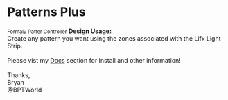 # Patterns Plus
<small>Formaly Patter Controller</small>
<b>Design Usage:</b><br>
Create any pattern you want using the zones associated with the Lifx Light Strip.<br><br>
Please vist my <a href='https://github.com/bptworld/Hubitat/tree/master/Docs' target='_blank'>Docs</a> section for Install and other information!
<br><br>
Thanks,<br>
Bryan<br>
@BPTWorld
